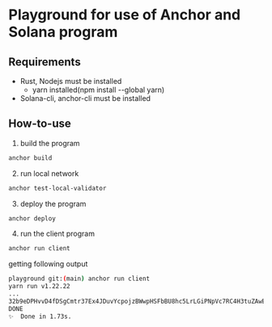 # Playground for use of Anchor and Solana program
## Requirements
+ Rust, Nodejs must be installed
    + yarn installed(npm install --global yarn)
+ Solana-cli, anchor-cli must be installed

## How-to-use
1. build the program
```bash
anchor build
```

2. run local network
```bash
anchor test-local-validator
```

3. deploy the program
```bash
anchor deploy
```

4. run the client program
```bash
anchor run client
```

getting following output
```bash
playground git:(main) anchor run client
yarn run v1.22.22
...
32b9eDPHvvD4fDSgCmtr37Ex4JDuvYcpojzBWwpHSFbBU8hc5LrLGiPNpVc7RC4H3tuZAwE9qeuHKJRP9TX6GS89
DONE
✨  Done in 1.73s.
```